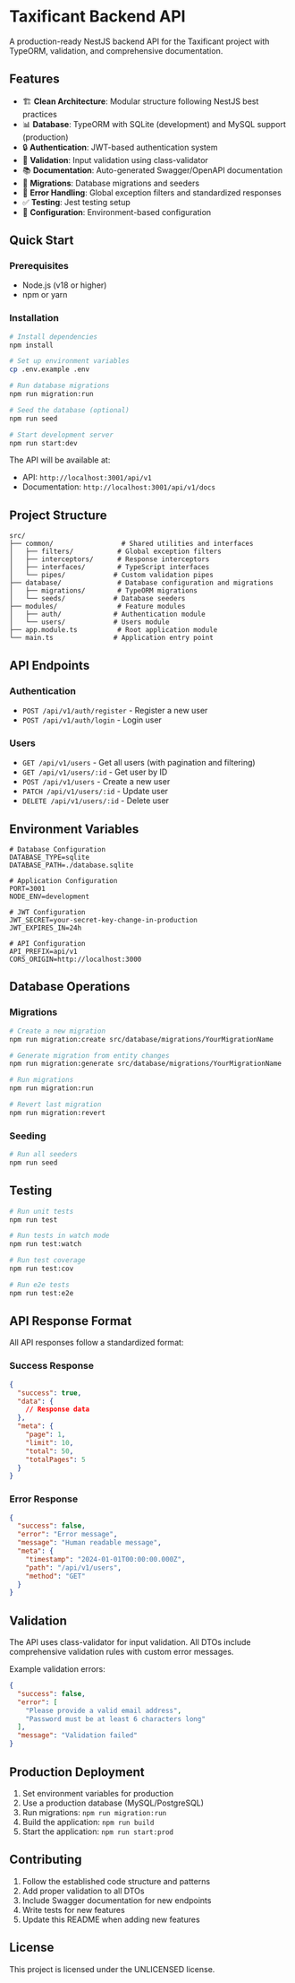 # Taxificant Backend API

A production-ready NestJS backend API for the Taxificant project with TypeORM, validation, and comprehensive documentation.

## Features

- 🏗️ **Clean Architecture**: Modular structure following NestJS best practices
- 📊 **Database**: TypeORM with SQLite (development) and MySQL support (production)
- 🔒 **Authentication**: JWT-based authentication system
- 📝 **Validation**: Input validation using class-validator
- 📚 **Documentation**: Auto-generated Swagger/OpenAPI documentation
- 🔄 **Migrations**: Database migrations and seeders
- 🎯 **Error Handling**: Global exception filters and standardized responses
- ✅ **Testing**: Jest testing setup
- 🔧 **Configuration**: Environment-based configuration

## Quick Start

### Prerequisites

- Node.js (v18 or higher)
- npm or yarn

### Installation

```bash
# Install dependencies
npm install

# Set up environment variables
cp .env.example .env

# Run database migrations
npm run migration:run

# Seed the database (optional)
npm run seed

# Start development server
npm run start:dev
```

The API will be available at:
- API: `http://localhost:3001/api/v1`
- Documentation: `http://localhost:3001/api/v1/docs`

## Project Structure

```
src/
├── common/                 # Shared utilities and interfaces
│   ├── filters/           # Global exception filters
│   ├── interceptors/      # Response interceptors
│   ├── interfaces/        # TypeScript interfaces
│   └── pipes/            # Custom validation pipes
├── database/              # Database configuration and migrations
│   ├── migrations/        # TypeORM migrations
│   └── seeds/            # Database seeders
├── modules/               # Feature modules
│   ├── auth/             # Authentication module
│   └── users/            # Users module
├── app.module.ts          # Root application module
└── main.ts               # Application entry point
```

## API Endpoints

### Authentication
- `POST /api/v1/auth/register` - Register a new user
- `POST /api/v1/auth/login` - Login user

### Users
- `GET /api/v1/users` - Get all users (with pagination and filtering)
- `GET /api/v1/users/:id` - Get user by ID
- `POST /api/v1/users` - Create a new user
- `PATCH /api/v1/users/:id` - Update user
- `DELETE /api/v1/users/:id` - Delete user

## Environment Variables

```env
# Database Configuration
DATABASE_TYPE=sqlite
DATABASE_PATH=./database.sqlite

# Application Configuration
PORT=3001
NODE_ENV=development

# JWT Configuration
JWT_SECRET=your-secret-key-change-in-production
JWT_EXPIRES_IN=24h

# API Configuration
API_PREFIX=api/v1
CORS_ORIGIN=http://localhost:3000
```

## Database Operations

### Migrations

```bash
# Create a new migration
npm run migration:create src/database/migrations/YourMigrationName

# Generate migration from entity changes
npm run migration:generate src/database/migrations/YourMigrationName

# Run migrations
npm run migration:run

# Revert last migration
npm run migration:revert
```

### Seeding

```bash
# Run all seeders
npm run seed
```

## Testing

```bash
# Run unit tests
npm run test

# Run tests in watch mode
npm run test:watch

# Run test coverage
npm run test:cov

# Run e2e tests
npm run test:e2e
```

## API Response Format

All API responses follow a standardized format:

### Success Response
```json
{
  "success": true,
  "data": {
    // Response data
  },
  "meta": {
    "page": 1,
    "limit": 10,
    "total": 50,
    "totalPages": 5
  }
}
```

### Error Response
```json
{
  "success": false,
  "error": "Error message",
  "message": "Human readable message",
  "meta": {
    "timestamp": "2024-01-01T00:00:00.000Z",
    "path": "/api/v1/users",
    "method": "GET"
  }
}
```

## Validation

The API uses class-validator for input validation. All DTOs include comprehensive validation rules with custom error messages.

Example validation errors:
```json
{
  "success": false,
  "error": [
    "Please provide a valid email address",
    "Password must be at least 6 characters long"
  ],
  "message": "Validation failed"
}
```

## Production Deployment

1. Set environment variables for production
2. Use a production database (MySQL/PostgreSQL)
3. Run migrations: `npm run migration:run`
4. Build the application: `npm run build`
5. Start the application: `npm run start:prod`

## Contributing

1. Follow the established code structure and patterns
2. Add proper validation to all DTOs
3. Include Swagger documentation for new endpoints
4. Write tests for new features
5. Update this README when adding new features

## License

This project is licensed under the UNLICENSED license.